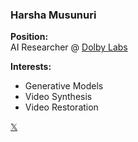### Harsha Musunuri

**Position:**  
AI Researcher @ [Dolby Labs](https://www.dolby.com)

**Interests:**
- Generative Models
- Video Synthesis
- Video Restoration

[𝕏](https://x.com/harsha_musunuri)
